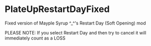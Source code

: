 # PlateUpRestartDayFixed
 Fixed version of Mayple Syrup ^_^'s Restart Day (Soft Opening) mod

 PLEASE NOTE: If you select Restart Day and then try to cancel it will immediately count as a LOSS
